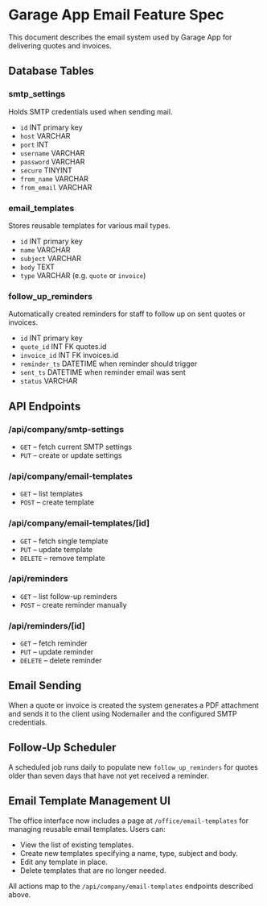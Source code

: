 # Garage App Email Feature Spec

This document describes the email system used by Garage App for delivering quotes and invoices.

## Database Tables

### smtp_settings
Holds SMTP credentials used when sending mail.

- `id` INT primary key
- `host` VARCHAR
- `port` INT
- `username` VARCHAR
- `password` VARCHAR
- `secure` TINYINT
- `from_name` VARCHAR
- `from_email` VARCHAR

### email_templates
Stores reusable templates for various mail types.

- `id` INT primary key
- `name` VARCHAR
- `subject` VARCHAR
- `body` TEXT
- `type` VARCHAR (e.g. `quote` or `invoice`)

### follow_up_reminders
Automatically created reminders for staff to follow up on sent quotes or invoices.

- `id` INT primary key
- `quote_id` INT FK quotes.id
- `invoice_id` INT FK invoices.id
- `reminder_ts` DATETIME when reminder should trigger
- `sent_ts` DATETIME when reminder email was sent
- `status` VARCHAR

## API Endpoints

### /api/company/smtp-settings
- `GET` – fetch current SMTP settings
- `PUT` – create or update settings

### /api/company/email-templates
- `GET` – list templates
- `POST` – create template

### /api/company/email-templates/[id]
- `GET` – fetch single template
- `PUT` – update template
- `DELETE` – remove template

### /api/reminders
- `GET` – list follow-up reminders
- `POST` – create reminder manually

### /api/reminders/[id]
- `GET` – fetch reminder
- `PUT` – update reminder
- `DELETE` – delete reminder

## Email Sending

When a quote or invoice is created the system generates a PDF attachment and sends it to the client using Nodemailer and the configured SMTP credentials.

## Follow‑Up Scheduler

A scheduled job runs daily to populate new `follow_up_reminders` for quotes older than seven days that have not yet received a reminder.

## Email Template Management UI

The office interface now includes a page at `/office/email-templates` for managing reusable email templates. Users can:

- View the list of existing templates.
- Create new templates specifying a name, type, subject and body.
- Edit any template in place.
- Delete templates that are no longer needed.

All actions map to the `/api/company/email-templates` endpoints described above.
